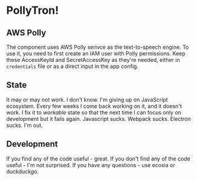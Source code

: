 # PollyTron!

## AWS Polly
The component uses AWS Polly serivce as the text-to-speech engine.
To use it, you need to first create an IAM user with Polly permissions.
Keep these AccessKeyId and SecretAccessKey as they're needed, either in `credentials` file or as a direct input in the app config.

## State

It may or may not work. I don't know. I'm giving up on JavaScript ecosystem.
Every few weeks I come back working on it, and it doesn't work.
I fix it to *workable* state so that the next time I can focus only on development but it fails again.
Javascript sucks. Webpack sucks. Electron sucks. I'm out.

## Development

If you find any of the code useful - great.
If you don't find any of the code useful - I'm not surprised.
If you have any questions - use ecosia or duckduckgo.

